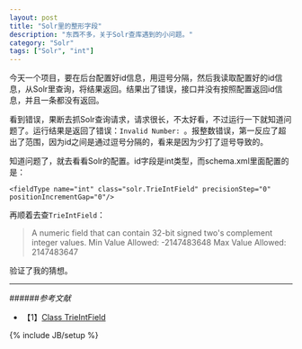 ```yaml
---
layout: post
title: "Solr里的整形字段"
description: "东西不多，关于Solr查库遇到的小问题。"
category: "Solr"
tags: ["Solr", "int"]
---
```


今天一个项目，要在后台配置好id信息，用逗号分隔，然后我读取配置好的id信息，从Solr里查询，将结果返回。结果出了错误，接口并没有按照配置返回id信息，并且一条都没有返回。

看到错误，果断去抓Solr查询请求，请求很长，不太好看，不过运行一下就知道问题了。运行结果是返回了错误：`Invalid Number: `。报整数错误，第一反应了超出了范围，因为id之间是通过逗号分隔的，看来是因为少打了逗号导致的。

知道问题了，就去看看Solr的配置。id字段是int类型，而schema.xml里面配置的是：

	<fieldType name="int" class="solr.TrieIntField" precisionStep="0" positionIncrementGap="0"/>

再顺着去查`TrieIntField`：

> A numeric field that can contain 32-bit signed two's complement integer values.
> Min Value Allowed: -2147483648
> Max Value Allowed: 2147483647

验证了我的猜想。

---

######*参考文献*
+ 【1】[Class TrieIntField](https://lucene.apache.org/solr/4_3_0/solr-core/org/apache/solr/schema/TrieIntField.html)


{% include JB/setup %}